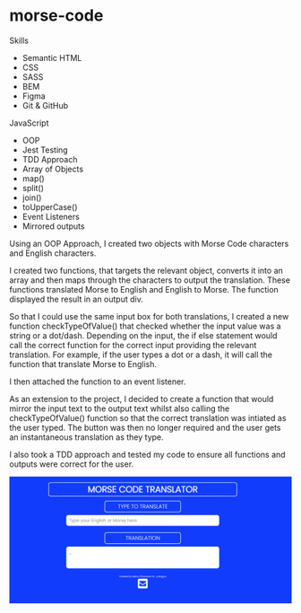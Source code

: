 # morse-code

Skills

<ul>
<li>Semantic HTML</li>
<li>CSS</li>
<li>SASS</li>
<li>BEM</li>
<li>Figma</li>
<li>Git & GitHub</li>
</ul>

JavaScript

<ul>
<li>OOP</li>
<li>Jest Testing</li>
<li>TDD Approach</li>
<li>Array of Objects</li>
<li>map()</li>
<li>split()</li>
<li>join()</li>
<li>toUpperCase()</li>
<li>Event Listeners</li>
<li>Mirrored outputs</li>
</ul>

Using an OOP Approach, I created two objects with Morse Code characters and English characters.

I created two functions, that targets the relevant object, converts it into an array and then maps through the characters to output the translation. These functions translated Morse to English and English to Morse. The function displayed the result in an output div.

So that I could use the same input box for both translations, I created a new function checkTypeOfValue() that checked whether the input value was a string or a dot/dash. Depending on the input, the if else statement would call the correct function for the correct input providing the relevant translation. For example, if the user types a dot or a dash, it will call the function that translate Morse to English.

I then attached the function to an event listener.

As an extension to the project, I decided to create a function that would mirror the input text to the output text whilst also calling the checkTypeOfValue() function so that the correct translation was intiated as the user typed. The button was then no longer required and the user gets an instantaneous translation as they type.

I also took a TDD approach and tested my code to ensure all functions and outputs were correct for the user. 


<img src="translator_image.png">